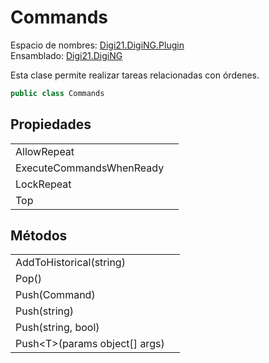 # Commands

Espacio de nombres: [Digi21.DigiNG.Plugin](/digi3d-net/programacion/.net/referencia/digi21.diging.plugin/)  
Ensamblado: [Digi21.DigiNG](/digi3d-net/programacion/.net/referencia/digi21.diging.plugin/digi21.diging/)

Esta clase permite realizar tareas relacionadas con órdenes.

```csharp
public class Commands
```

## Propiedades

|  |  |
| :--- | :--- |
| AllowRepeat |  |
| ExecuteCommandsWhenReady |  |
| LockRepeat |  |
| Top |  |

## Métodos

|  |  |
| :--- | :--- |
| AddToHistorical\(string\) |  |
| Pop\(\) |  |
| Push\(Command\) |  |
| Push\(string\) |  |
| Push\(string, bool\) |  |
| Push&lt;T&gt;\(params object\[\] args\) |  |

